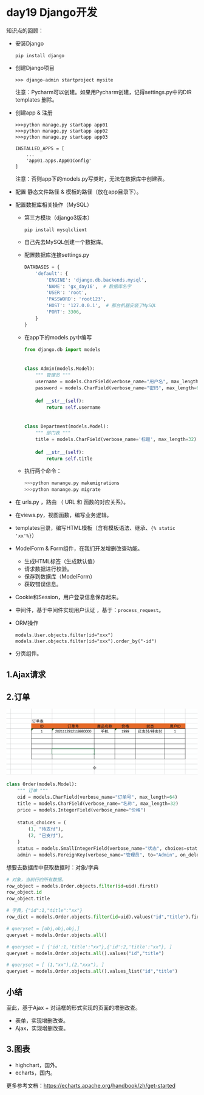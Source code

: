 # day19 Django开发

知识点的回顾：

- 安装Django

  ```
  pip install django
  ```

- 创建Django项目

  ```
  >>> django-admin startproject mysite
  ```

  注意：Pycharm可以创建。如果用Pycharm创建，记得settings.py中的DIR templates 删除。

- 创建app & 注册

  ```
  >>>python manage.py startapp app01
  >>>python manage.py startapp app02
  >>>python manage.py startapp app03
  ```

  ```
  INSTALLED_APPS = [
      ...
      'app01.apps.App01Config'
  ]
  ```

  注意：否则app下的models.py写类时，无法在数据库中创建表。

- 配置 静态文件路径 & 模板的路径（放在app目录下）。

- 配置数据库相关操作（MySQL）

  - 第三方模块（django3版本）

    ```
    pip install mysqlclient
    ```

  - 自己先去MySQL创建一个数据库。

  - 配置数据库连接settings.py

    ```python
    DATABASES = {
        'default': {
            'ENGINE': 'django.db.backends.mysql',
            'NAME': 'gx_day16',  # 数据库名字
            'USER': 'root',
            'PASSWORD': 'root123',
            'HOST': '127.0.0.1',  # 那台机器安装了MySQL
            'PORT': 3306,
        }
    }
    ```

  - 在app下的models.py中编写

    ```python
    from django.db import models
    
    
    class Admin(models.Model):
        """ 管理员 """
        username = models.CharField(verbose_name="用户名", max_length=32)
        password = models.CharField(verbose_name="密码", max_length=64)
    
        def __str__(self):
            return self.username
    
        
    class Department(models.Model):
        """ 部门表 """
        title = models.CharField(verbose_name='标题', max_length=32)
    
        def __str__(self):
            return self.title
    ```

  - 执行两个命令：

    ```python
    >>>python manange.py makemigrations
    >>>python manange.py migrate
    ```

- 在 urls.py ，路由 （ URL 和 函数的对应关系）。

- 在views.py，视图函数，编写业务逻辑。

- templates目录，编写HTML模板（含有模板语法、继承、`{% static 'xx'%}`）

- ModelForm & Form组件，在我们开发增删改查功能。
  - 生成HTML标签（生成默认值）
  - 请求数据进行校验。
  - 保存到数据库（ModelForm）
  - 获取错误信息。

- Cookie和Session，用户登录信息保存起来。

- 中间件，基于中间件实现用户认证 ，基于：`process_request`。

- ORM操作

  ```
  models.User.objects.filter(id="xxx")
  models.User.objects.filter(id="xxx").order_by("-id")
  ```

- 分页组件。



## 1.Ajax请求



## 2.订单

![image-20211129092011994](assets/image-20211129092011994.png)

```python
class Order(models.Model):
    """ 订单 """
    oid = models.CharField(verbose_name="订单号", max_length=64)
    title = models.CharField(verbose_name="名称", max_length=32)
    price = models.IntegerField(verbose_name="价格")

    status_choices = (
        (1, "待支付"),
        (2, "已支付"),
    )
    status = models.SmallIntegerField(verbose_name="状态", choices=status_choices, default=1)
    admin = models.ForeignKey(verbose_name="管理员", to="Admin", on_delete=models.CASCADE)
```





想要去数据库中获取数据时：对象/字典

```python
# 对象，当前行的所有数据。
row_object = models.Order.objects.filter(id=uid).first()
row_object.id
row_object.title
```

```python
# 字典，{"id":1,"title":"xx"}
row_dict = models.Order.objects.filter(id=uid).values("id","title").first()
```





```python
# queryset = [obj,obj,obj,]
queryset = models.Order.objects.all()
```

```python
# queryset = [ {'id':1,'title':"xx"},{'id':2,'title':"xx"}, ]
queryset = models.Order.objects.all().values("id","title")
```

```python
# queryset = [ (1,"xx"),(2,"xxx"), ]
queryset = models.Order.objects.all().values_list("id","title")
```





## 小结

至此，基于Ajax + 对话框的形式实现的页面的增删改查。

- 表单，实现增删改查。
- Ajax，实现增删改查。





## 3.图表

- highchart，国外。
- echarts，国内。



更多参考文档：https://echarts.apache.org/handbook/zh/get-started



























